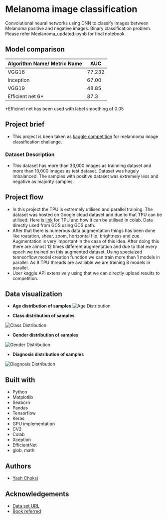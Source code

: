 # Melanoma image classification
Convolutional neural networks using DNN to classify images between Melanoma positive and negative images. Binary classification problem. Please refer Meelanoma_updated.ipynb for final notebook.

## Model comparison
| Algorithm Name/ Metric Name | AUC           |
| --------------------------- | ------------- |
| VGG16                       | 77.232        | 
| Inception                   | 67.00         | 
| VGG19                       | 48.85         | 
| Efficient net 6*            | 87.3          |

 *Efficinet net has been used with label smoothing of 0.05

## Project brief
* This project is been taken as [kaggle competition](https://www.kaggle.com/c/siim-isic-melanoma-classification) for melannoma image classification challange. 

### Dataset Description
* This dataset has more than 33,000 images as trainning dataset and more than 10,000 images as test dataset. Dataset was hugely imbalanced. The samples with positive dataset was extremely less and negative as majority samples.

## Project flow
* In this project the TPU is extremely utilised and parallel training. The dataset was hosted on Google cloud dataset and due to that TPU can be utilised. Here is [link](https://heartbeat.fritz.ai/step-by-step-use-of-google-colab-free-tpu-75f8629492b3) for TPU and how it can be utilised in colab. Data directly used from GCS using GCS path.
* After that there is numerous data augmentation things has been done like roatation, shear, zoom, horizontal flip, brightness and zue. Augmentation is very important in the case of this idea. After doing this there are almost 12 times different augmentation and due to that every epoch we trained on this augmented dataset. Using speciaized tennsorflow model creation function we can train more than 1 models in parallel. As 8 TPU threads are available we are training 8 models in parallel.
* User kaggle API extensively using that we can directly upload results to competition.

## Data visualization
* **Age distribution of samples**
![Age Distribution](./age_distribution.jpg)

* **Class distribution of samples**

![Class Distribution](./target_value_distribution.jpg)

* **Gender distribution of samples**

![Gender Distribution](./gender_distribution.jpg)

* **Diagnosis distribution of samples**

![Diagnosis Distribution](./types_of_diagnosis.jpg)


## Built with
* Python
* Matplotlib
* Seaborn
* Pandas
* Tensorflow
* Keras
* GPU implementation
* CV2
* Colab
* Xception
* EfficientNet
* glob, math

## Authors
* [Yash Choksi](https://www.linkedin.com/in/choksiyash/)

## Acknowledgements
* [Data set URL](https://www.kaggle.com/c/siim-isic-melanoma-classification)
* [Book referred](https://www.amazon.com/Hands-Machine-Learning-Scikit-Learn-TensorFlow/dp/1491962291)

